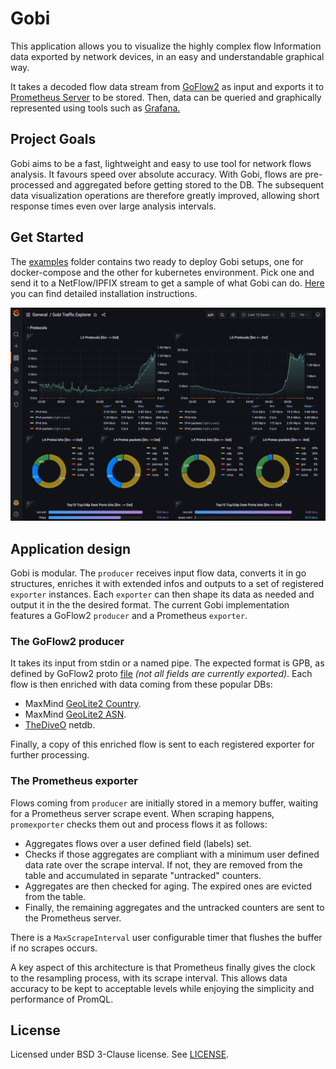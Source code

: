 # Gobi

This application allows you to visualize the highly complex flow Information data exported by network devices, in an easy and understandable graphical way. 

It takes a decoded flow data stream from [GoFlow2](https://github.com/netsampler/goflow2) as input and exports it to [Prometheus Server](https://github.com/prometheus/prometheus) to be stored. Then, data can be queried and graphically represented using tools such as [Grafana.](https://github.com/grafana/grafana)

## Project Goals

Gobi aims to be a fast, lightweight and easy to use tool for network flows analysis. It favours speed over absolute accuracy. With Gobi, flows are pre-processed and aggregated before getting stored to the DB. The subsequent data visualization operations are therefore greatly improved, allowing short response times even over large analysis intervals.

## Get Started

The [examples](examples) folder contains two ready to deploy Gobi setups, one for docker-compose and the other for kubernetes environment. Pick one and send it to a NetFlow/IPFIX stream to get a sample of what Gobi can do. [Here](examples/README.md) you can find detailed installation instructions.

![Gobi Example DashBoard](png/screenshot.png)

## Application design

Gobi is modular. The `producer` receives input flow data, converts it in go structures, enriches it with extended infos and outputs to a set of registered `exporter` instances. Each `exporter` can then shape its data as needed and output it in the the desired format. The current Gobi implementation features a GoFlow2 `producer` and a Prometheus `exporter`.

### The GoFlow2 producer

It takes its input from stdin or a named pipe. The expected format is GPB, as defined by GoFlow2 proto [file](https://github.com/netsampler/goflow2/blob/v1.0.0/pb/flow.proto) *(not all fields are currently exported)*. Each flow is then enriched with data coming from these popular DBs:

* MaxMind [GeoLite2 Country](https://dev.maxmind.com/geoip/geolite2-free-geolocation-data?lang=en).
* MaxMind [GeoLite2 ASN](https://dev.maxmind.com/geoip/docs/databases/asn?lang=en).
* [TheDiveO](https://github.com/thediveo/netdb) netdb.

Finally, a copy of this enriched flow is sent to each registered exporter for further processing.

### The Prometheus exporter

Flows coming from `producer` are initially stored in a memory buffer, waiting for a Prometheus server scrape event. When scraping happens, `promexporter` checks them out and process flows it as follows:

* Aggregates flows over a user defined field (labels) set.
* Checks if those aggregates are compliant with a minimum user defined data rate over the scrape interval. If not, they are removed from the table and accumulated in separate "untracked" counters.
* Aggregates are then checked for aging. The expired ones are evicted from the table.
* Finally, the remaining aggregates and the untracked counters are sent to the Prometheus server.

There is a `MaxScrapeInterval` user configurable timer that flushes the buffer if no scrapes occurs.

A key aspect of this architecture is that Prometheus finally gives the clock to the resampling process, with its scrape interval. This allows data accuracy to be kept to acceptable levels while enjoying the simplicity and performance of PromQL.

## License

Licensed under BSD 3-Clause license. See [LICENSE](LICENSE).
